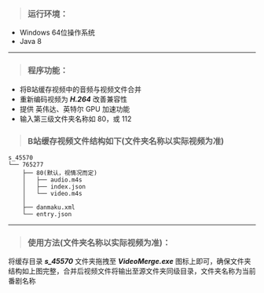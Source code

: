 > ### 运行环境：

- Windows 64位操作系统
- Java 8

---

> ### 程序功能：

- 将B站缓存视频中的音频与视频文件合并
- 重新编码视频为 **_H.264_** 改善兼容性
- 提供 英伟达、英特尔 GPU 加速功能
- 输入第三级文件夹名称如 80，或 112

> ### B站缓存视频文件结构如下(文件夹名称以实际视频为准)

```
s_45570
└── 765277
    ├── 80(默认，视情况而定)
    │   ├── audio.m4s
    │   ├── index.json
    │   └── video.m4s
    │
    ├── danmaku.xml
    └── entry.json
```

---

> ### 使用方法(文件夹名称以实际视频为准)：
将缓存目录 **_s_45570_** 文件夹拖拽至 **_VideoMerge.exe_** 图标上即可，确保文件夹结构如上图完整，合并后视频文件将输出至源文件夹同级目录，文件夹名称为当前番剧名称

